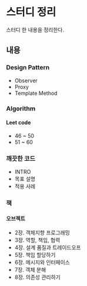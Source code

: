 # 스터디 정리
스터디 한 내용을 정리한다.
## 내용
### Design Pattern
* Observer
* Proxy
* Template Method
### Algorithm
#### Leet code
* 46 ~ 50
* 51 ~ 60
### 깨끗한 코드
* INTRO
* 목표 설명
* 적용 사례
### 책
#### 오브젝트
* 2장. 객체지향 프로그래밍
* 3장. 역할, 책임, 협력
* 4장. 설계 품질과 트레이드오프
* 5장. 책임 할당하기
* 6장. 메시지와 인터페이스
* 7장. 객체 분해
* 8장. 의존성 관리하기